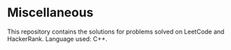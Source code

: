 # Miscellaneous
This repository contains the solutions for problems solved on LeetCode and HackerRank.
Language used: C++.
